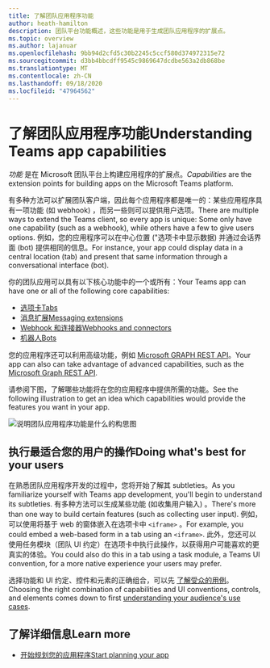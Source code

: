 ```yaml
---
title: 了解团队应用程序功能
author: heath-hamilton
description: 团队平台功能概述，这些功能是用于生成团队应用程序的扩展点。
ms.topic: overview
ms.author: lajanuar
ms.openlocfilehash: 9bb94d2cfd5c30b2245c5ccf580d374972315e72
ms.sourcegitcommit: d3bb4bbcdff9545c9869647dcdbe563a2db868be
ms.translationtype: MT
ms.contentlocale: zh-CN
ms.lasthandoff: 09/18/2020
ms.locfileid: "47964562"
---
```

# <a name="understanding-teams-app-capabilities"></a><span data-ttu-id="972df-103">了解团队应用程序功能</span><span class="sxs-lookup"><span data-stu-id="972df-103">Understanding Teams app capabilities</span></span>

<span data-ttu-id="972df-104">*功能* 是在 Microsoft 团队平台上构建应用程序的扩展点。</span><span class="sxs-lookup"><span data-stu-id="972df-104">*Capabilities* are the extension points for building apps on the Microsoft Teams platform.</span></span>

<span data-ttu-id="972df-105">有多种方法可以扩展团队客户端，因此每个应用程序都是唯一的：某些应用程序具有一项功能 (如 webhook) ，而另一些则可以提供用户选项。</span><span class="sxs-lookup"><span data-stu-id="972df-105">There are multiple ways to extend the Teams client, so every app is unique: Some only have one capability (such as a webhook), while others have a few to give users options.</span></span> <span data-ttu-id="972df-106">例如，您的应用程序可以在中心位置 ("选项卡中显示数据) 并通过会话界面 (bot) 提供相同的信息。</span><span class="sxs-lookup"><span data-stu-id="972df-106">For instance, your app could display data in a central location (tab) and present that same information through a conversational interface (bot).</span></span>

<span data-ttu-id="972df-107">你的团队应用可以具有以下核心功能中的一个或所有：</span><span class="sxs-lookup"><span data-stu-id="972df-107">Your Teams app can have one or all of the following core capabilities:</span></span>

* [<span data-ttu-id="972df-108">选项卡</span><span class="sxs-lookup"><span data-stu-id="972df-108">Tabs</span></span>](../tabs/what-are-tabs.md)
* [<span data-ttu-id="972df-109">消息扩展</span><span class="sxs-lookup"><span data-stu-id="972df-109">Messaging extensions</span></span>](../messaging-extensions/what-are-messaging-extensions.md)
* [<span data-ttu-id="972df-110">Webhook 和连接器</span><span class="sxs-lookup"><span data-stu-id="972df-110">Webhooks and connectors</span></span>](../webhooks-and-connectors/what-are-webhooks-and-connectors.md)
* [<span data-ttu-id="972df-111">机器人</span><span class="sxs-lookup"><span data-stu-id="972df-111">Bots</span></span>](../bots/what-are-bots.md)

<span data-ttu-id="972df-112">您的应用程序还可以利用高级功能，例如 [Microsoft GRAPH REST API](../graph-api/rsc/resource-specific-consent.md)。</span><span class="sxs-lookup"><span data-stu-id="972df-112">Your app can also can take advantage of advanced capabilities, such as the [Microsoft Graph REST API](../graph-api/rsc/resource-specific-consent.md).</span></span>

<span data-ttu-id="972df-113">请参阅下图，了解哪些功能将在您的应用程序中提供所需的功能。</span><span class="sxs-lookup"><span data-stu-id="972df-113">See the following illustration to get an idea which capabilities would provide the features you want in your app.</span></span>

![说明团队应用程序功能是什么的构思图](doc-links/images/capabilities-overview.png)

## <a name="doing-whats-best-for-your-users"></a><span data-ttu-id="972df-115">执行最适合您的用户的操作</span><span class="sxs-lookup"><span data-stu-id="972df-115">Doing what's best for your users</span></span>

<span data-ttu-id="972df-116">在熟悉团队应用程序开发的过程中，您将开始了解其 subtleties。</span><span class="sxs-lookup"><span data-stu-id="972df-116">As you familiarize yourself with Teams app development, you'll begin to understand its subtleties.</span></span> <span data-ttu-id="972df-117">有多种方法可以生成某些功能 (如收集用户输入) 。</span><span class="sxs-lookup"><span data-stu-id="972df-117">There's more than one way to build certain features (such as collecting user input).</span></span> <span data-ttu-id="972df-118">例如，可以使用将基于 web 的窗体嵌入在选项卡中 `<iframe>` 。</span><span class="sxs-lookup"><span data-stu-id="972df-118">For example, you could embed a web-based form in a tab using an `<iframe>`.</span></span> <span data-ttu-id="972df-119">此外，您还可以使用任务模块（团队 UI 约定）在选项卡中执行此操作，以获得用户可能喜欢的更真实的体验。</span><span class="sxs-lookup"><span data-stu-id="972df-119">You could also do this in a tab using a task module, a Teams UI convention, for a more native experience your users may prefer.</span></span>

<span data-ttu-id="972df-120">选择功能和 UI 约定、控件和元素的正确组合，可以先 [了解受众的用例](../concepts/design/understand-use-cases.md)。</span><span class="sxs-lookup"><span data-stu-id="972df-120">Choosing the right combination of capabilities and UI conventions, controls, and elements comes down to first [understanding your audience's use cases](../concepts/design/understand-use-cases.md).</span></span>

## <a name="learn-more"></a><span data-ttu-id="972df-121">了解详细信息</span><span class="sxs-lookup"><span data-stu-id="972df-121">Learn more</span></span>

* [<span data-ttu-id="972df-122">开始规划您的应用程序</span><span class="sxs-lookup"><span data-stu-id="972df-122">Start planning your app</span></span>](../concepts/extensibility-points.md)
